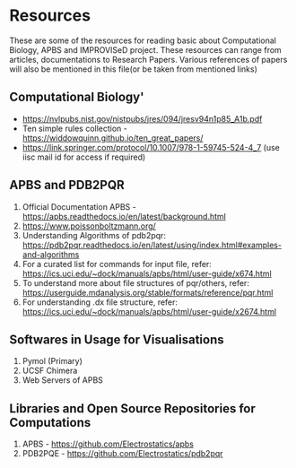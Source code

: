 # Resources

These are some of the resources for reading basic about Computational Biology, APBS and IMPROVISeD project.
These resources can range from articles, documentations to Research Papers. Various references of papers will also be mentioned in this file(or be taken from mentioned links)

## Computational Biology'
- https://nvlpubs.nist.gov/nistpubs/jres/094/jresv94n1p85_A1b.pdf
- Ten simple rules collection - https://widdowquinn.github.io/ten_great_papers/
- https://link.springer.com/protocol/10.1007/978-1-59745-524-4_7 (use iisc mail id for access if required)
  
## APBS and PDB2PQR

1. Official Documentation APBS - https://apbs.readthedocs.io/en/latest/background.html
2. https://www.poissonboltzmann.org/
3. Understanding Algorithms of pdb2pqr: https://pdb2pqr.readthedocs.io/en/latest/using/index.html#examples-and-algorithms
4. For a curated list for commands for input file, refer: https://ics.uci.edu/~dock/manuals/apbs/html/user-guide/x674.html
5. To understand more about file structures of pqr/others, refer: https://userguide.mdanalysis.org/stable/formats/reference/pqr.html
6. For understanding .dx file structure, refer: https://ics.uci.edu/~dock/manuals/apbs/html/user-guide/x2674.html

## Softwares in Usage for Visualisations

1. Pymol (Primary)
2. UCSF Chimera
3. Web Servers of APBS

## Libraries and Open Source Repositories for Computations

1. APBS - https://github.com/Electrostatics/apbs
2. PDB2PQE - https://github.com/Electrostatics/pdb2pqr
